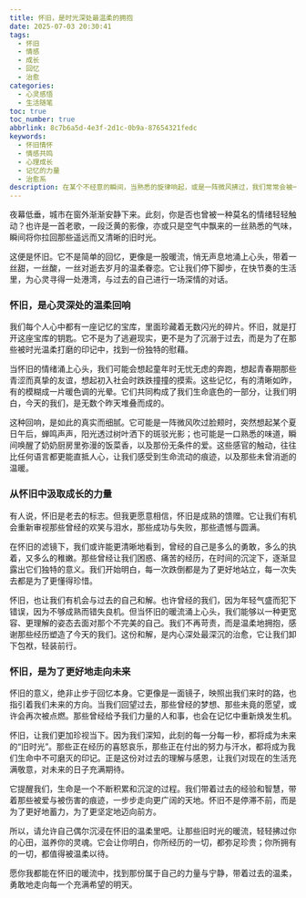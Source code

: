 ```yaml
---
title: 怀旧，是时光深处最温柔的拥抱
date: 2025-07-03 20:30:41
tags:
  - 怀旧
  - 情感
  - 成长
  - 回忆
  - 治愈
categories:
  - 心灵感悟
  - 生活随笔
toc: true
toc_number: true
abbrlink: 8c7b6a5d-4e3f-2d1c-0b9a-87654321fedc
keywords:
  - 怀旧情怀
  - 情感共鸣
  - 心理成长
  - 记忆的力量
  - 治愈系
description: 在某个不经意的瞬间，当熟悉的旋律响起，或是一阵微风拂过，我们常常会被一种名为“怀旧”的情绪轻轻包裹。它不是对过去的沉溺，而是一场与时光的深情对话，一次对内心深处温柔的探寻。这是一种独特的体验，它让我们在纷繁的当下，找到一份宁静与力量，重新连接那个曾经的自己，并从中汲取前行的勇气。
---
```


夜幕低垂，城市在窗外渐渐安静下来。此刻，你是否也曾被一种莫名的情绪轻轻触动？也许是一首老歌，一段泛黄的影像，亦或只是空气中飘来的一丝熟悉的气味，瞬间将你拉回那些遥远而又清晰的旧时光。

这便是怀旧。它不是简单的回忆，更像是一股暖流，悄无声息地涌上心头，带着一丝甜，一丝酸，一丝对逝去岁月的温柔眷恋。它让我们停下脚步，在快节奏的生活里，为心灵寻得一处港湾，与过去的自己进行一场深情的对话。

### 怀旧，是心灵深处的温柔回响

我们每个人心中都有一座记忆的宝库，里面珍藏着无数闪光的碎片。怀旧，就是打开这座宝库的钥匙。它不是为了逃避现实，更不是为了沉溺于过去，而是为了在那些被时光温柔打磨的印记中，找到一份独特的慰藉。

当怀旧的情绪涌上心头，我们可能会想起童年时无忧无虑的奔跑，想起青春期那些青涩而真挚的友谊，想起初入社会时跌跌撞撞的摸索。这些记忆，有的清晰如昨，有的模糊成一片暖色调的光晕。它们共同构成了我们生命底色的一部分，让我们明白，今天的我们，是无数个昨天堆叠而成的。

这种回响，是如此的真实而细腻。它可能是一阵微风吹过脸颊时，突然想起某个夏日午后，蝉鸣声声，阳光透过树叶洒下的斑驳光影；也可能是一口熟悉的味道，瞬间唤醒了奶奶厨房里弥漫的饭菜香，以及那份无条件的爱。这些感官的触动，往往比任何语言都更能直抵人心，让我们感受到生命流动的痕迹，以及那些未曾消逝的温暖。

### 从怀旧中汲取成长的力量

有人说，怀旧是老去的标志。但我更愿意相信，怀旧是成熟的馈赠。它让我们有机会重新审视那些曾经的欢笑与泪水，那些成功与失败，那些遗憾与圆满。

在怀旧的滤镜下，我们或许能更清晰地看到，曾经的自己是多么的勇敢，多么的执着，又多么的稚嫩。那些曾经让我们困惑、痛苦的经历，在时间的沉淀下，逐渐显露出它们独特的意义。我们开始明白，每一次跌倒都是为了更好地站立，每一次失去都是为了更懂得珍惜。

怀旧，也让我们有机会与过去的自己和解。也许曾经的我们，因为年轻气盛而犯下错误，因为不够成熟而错失良机。但当怀旧的暖流涌上心头，我们能够以一种更宽容、更理解的姿态去面对那个不完美的自己。我们不再苛责，而是温柔地拥抱，感谢那些经历塑造了今天的我们。这份和解，是内心深处最深沉的治愈，它让我们卸下包袱，轻装前行。

### 怀旧，是为了更好地走向未来

怀旧的意义，绝非止步于回忆本身。它更像是一面镜子，映照出我们来时的路，也指引着我们未来的方向。当我们回望过去，那些曾经的梦想、那些未竟的愿望，或许会再次被点燃。那些曾经给予我们力量的人和事，也会在记忆中重新焕发生机。

怀旧，让我们更加珍视当下。因为我们深知，此刻的每一分每一秒，都将成为未来的“旧时光”。那些正在经历的喜怒哀乐，那些正在付出的努力与汗水，都将成为我们生命中不可磨灭的印记。正是这份对过去的理解与感恩，让我们对现在的生活充满敬意，对未来的日子充满期待。

它提醒我们，生命是一个不断积累和沉淀的过程。我们带着过去的经验和智慧，带着那些被爱与被伤害的痕迹，一步步走向更广阔的天地。怀旧不是停滞不前，而是为了更好地蓄力，为了更坚定地迈向前方。

所以，请允许自己偶尔沉浸在怀旧的温柔里吧。让那些旧时光的暖流，轻轻拂过你的心田，滋养你的灵魂。它会让你明白，你所经历的一切，都弥足珍贵；你所拥有的一切，都值得被温柔以待。

愿你我都能在怀旧的暖流中，找到那份属于自己的力量与宁静，带着过去的温柔，勇敢地走向每一个充满希望的明天。